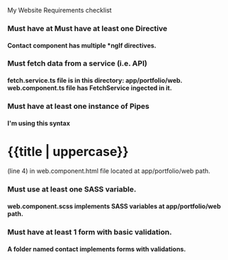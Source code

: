 My Website Requirements checklist

### Must have at Must have at least one Directive
#### Contact component has multiple *ngIf directives.

### Must fetch data from a service (i.e. API)
#### fetch.service.ts file is in this directory: app/portfolio/web.  web.component.ts file has FetchService ingected in it.

### Must have at least one instance of Pipes
#### I'm using this syntax <h1>{{title | uppercase}}</h1> (line 4) in web.component.html file located at app/portfolio/web path.

### Must use at least one SASS variable.
#### web.component.scss implements SASS variables at app/portfolio/web path.

### Must have at least 1 form with basic validation.
#### A folder named contact implements forms with validations.
